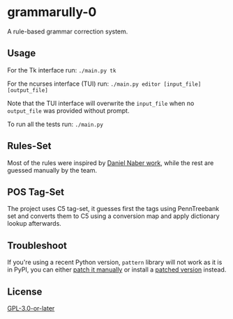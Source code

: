 # grammarully-0
A rule-based grammar correction system.

## Usage
For the Tk interface run:
```./main.py tk```

For the ncurses interface (TUI) run:
```./main.py editor [input_file] [output_file]```

Note that the TUI interface will overwrite the `input_file` when no `output_file` was provided without prompt.

To run all the tests run: ```./main.py```

## Rules-Set
Most of the rules were inspired by [Daniel Naber work](https://www.danielnaber.de/languagetool/download/style_and_grammar_checker.pdf), while the rest are guessed manually by the team.

## POS Tag-Set
The project uses C5 tag-set, it guesses first the tags using PennTreebank set and converts them to C5 using a conversion map and  apply dictionary lookup afterwards.

## Troubleshoot
If you're using a recent Python version, `pattern` library will not work as it is in PyPI, you can either [patch it manually](https://github.com/piskvorky/gensim/issues/2438#issuecomment-644753776) or install a [patched version](https://github.com/i-be-snek/pattern-StopIteration-fix) instead.

## License
[GPL-3.0-or-later](./LICENSE)